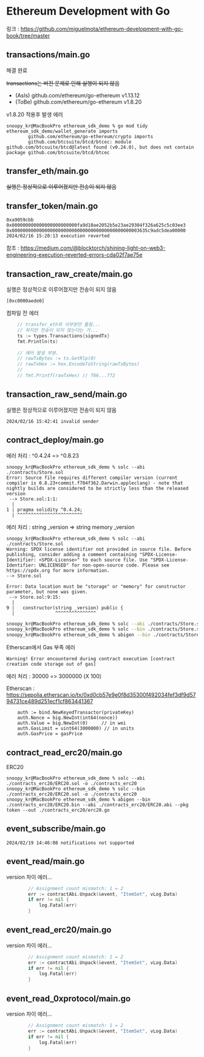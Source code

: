 [//]: # (참조 링크)
[//]: # (링크 : [Github][github])

[//]: # ()
[//]: # ([github]: https://github.com/miguelmota/ethereum-development-with-go-book/tree/master "Go Github")

[//]: # (외부 링크)
[//]: # ([Google]&#40;https://google.com, "google link"&#41;)

# Ethereum Development with Go
링크 : <https://github.com/miguelmota/ethereum-development-with-go-book/tree/master>

## transactions/main.go
해결 완료

<strike>transactions는 버전 문제로 인해 실행이 되지 않음</strike>

- (AsIs) github.com/ethereum/go-ethereum v1.13.12
- (ToBe) github.com/ethereum/go-ethereum v1.8.20

v1.8.20 적용후 발생 에러
```
snoopy_kr@MacBookPro ethereum_sdk_demo % go mod tidy
ethereum_sdk_demo/wallet_generate imports
        github.com/ethereum/go-ethereum/crypto imports
        github.com/btcsuite/btcd/btcec: module github.com/btcsuite/btcd@latest found (v0.24.0), but does not contain package github.com/btcsuite/btcd/btcec
```

## transfer_eth/main.go
<strike>실행은 정상적으로 이루어졌지만 전송이 되지 않음</strike>

## transfer_token/main.go
```
0xa9059cbb
0x000000000000000000000000fa9d10ae2052b5e23ae29304f326a625c5c03ee3
0x00000000000000000000000000000000000000000000003635c9adc5dea00000
2024/02/16 15:20:13 execution reverted
```


참조 : <https://medium.com/@blocktorch/shining-light-on-web3-engineering-execution-reverted-errors-cda02f7ae75e>

## transaction_raw_create/main.go
실행은 정상적으로 이루어졌지만 전송이 되지 않음

```
[0xc0000aede0]
```

컴파일 전 에러
```go
	// transfer_eth와 이부분만 틀림...
	// 하지만 전송이 되지 않는다는 거...
	ts := types.Transactions{signedTx}
	fmt.Println(ts)
	
	// 에러 발생 부분.
	// rawTxBytes := ts.GetRlp(0)
	// rawTxHex := hex.EncodeToString(rawTxBytes)
	//
	// fmt.Printf(rawTxHex) // f86...772
```

## transaction_raw_send/main.go
실행은 정상적으로 이루어졌지만 전송이 되지 않음

```
2024/02/16 15:42:41 invalid sender
```

## contract_deploy/main.go
에러 처리 : ^0.4.24 => ^0.8.23
```
snoopy_kr@MacBookPro ethereum_sdk_demo % solc --abi ./contracts/Store.sol
Error: Source file requires different compiler version (current compiler is 0.8.23+commit.f704f362.Darwin.appleclang) - note that nightly builds are considered to be strictly less than the released version
 --> Store.sol:1:1:
  |
1 | pragma solidity ^0.4.24;
  | ^^^^^^^^^^^^^^^^^^^^^^^^
```

에러 처리 : string _version => string memory _version
```
snoopy_kr@MacBookPro ethereum_sdk_demo % solc --abi ./contracts/Store.sol
Warning: SPDX license identifier not provided in source file. Before publishing, consider adding a comment containing "SPDX-License-Identifier: <SPDX-License>" to each source file. Use "SPDX-License-Identifier: UNLICENSED" for non-open-source code. Please see https://spdx.org for more information.
--> Store.sol

Error: Data location must be "storage" or "memory" for constructor parameter, but none was given.
 --> Store.sol:9:15:
  |
9 |   constructor(string _version) public {
  |               ^^^^^^^^^^^^^^^
```

```bash
snoopy_kr@MacBookPro ethereum_sdk_demo % solc --abi ./contracts/Store.sol -o ./contracts
snoopy_kr@MacBookPro ethereum_sdk_demo % solc --bin ./contracts/Store.sol -o ./contracts
snoopy_kr@MacBookPro ethereum_sdk_demo % abigen --bin ./contracts/Store.bin --abi ./contracts/Store.abi --pkg store --out ./contracts/Store.go
```

Etherscan에서 Gas 부족 에러
```
Warning! Error encountered during contract execution [contract creation code storage out of gas]
```

에러 처리 : 30000 => 3000000 (X 100)

Etherscan : <https://sepolia.etherscan.io/tx/0xd0cb57e9e0f8d35300f492034fef3df9d5794731ce489d251ecf1cf863441367>
```
	auth := bind.NewKeyedTransactor(privateKey)
	auth.Nonce = big.NewInt(int64(nonce))
	auth.Value = big.NewInt(0)     // in wei
	auth.GasLimit = uint64(3000000) // in units
	auth.GasPrice = gasPrice
```

## contract_read_erc20/main.go

ERC20
```
snoopy_kr@MacBookPro ethereum_sdk_demo % solc --abi ./contracts_erc20/ERC20.sol -o ./contracts_erc20
snoopy_kr@MacBookPro ethereum_sdk_demo % solc --bin ./contracts_erc20/ERC20.sol -o ./contracts_erc20
snoopy_kr@MacBookPro ethereum_sdk_demo % abigen --bin ./contracts_erc20/ERC20.bin --abi ./contracts_erc20/ERC20.abi --pkg token --out ./contracts_erc20/erc20.go
```

## event_subscribe/main.go

```
2024/02/19 14:46:08 notifications not supported
```

## event_read/main.go
version 차이 에러...
```go
        // Assignment count mismatch: 1 = 2
		err := contractAbi.Unpack(&event, "ItemSet", vLog.Data)
		if err != nil {
			log.Fatal(err)
		}
```

## event_read_erc20/main.go
version 차이 에러...
```go
        // Assignment count mismatch: 1 = 2
		err := contractAbi.Unpack(&event, "ItemSet", vLog.Data)
		if err != nil {
			log.Fatal(err)
		}
```


## event_read_0xprotocol/main.go
version 차이 에러...
```go
        // Assignment count mismatch: 1 = 2
		err := contractAbi.Unpack(&event, "ItemSet", vLog.Data)
		if err != nil {
			log.Fatal(err)
		}
```